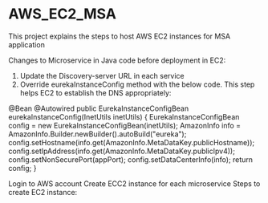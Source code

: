 # AWS_EC2_MSA
This project explains the steps to host AWS EC2 instances for MSA application

Changes to Microservice in Java code before deployment in EC2:
1. Update the Discovery-server URL in each service
2. Override eurekaInstanceConfig method with the below code. This step helps EC2 to establish the DNS appropriately:

 @Bean
   @Autowired
   public EurekaInstanceConfigBean eurekaInstanceConfig(InetUtils inetUtils) {
    EurekaInstanceConfigBean config = new EurekaInstanceConfigBean(inetUtils);
    AmazonInfo info = AmazonInfo.Builder.newBuilder().autoBuild("eureka");
    config.setHostname(info.get(AmazonInfo.MetaDataKey.publicHostname));
    config.setIpAddress(info.get(AmazonInfo.MetaDataKey.publicIpv4));
    config.setNonSecurePort(appPort);
    config.setDataCenterInfo(info);
    return config;
   }   
   
Login to AWS account
Create ECC2 instance for each microservice
Steps to create EC2 instance:

